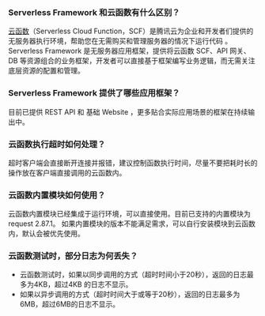 ### Serverless Framework 和云函数有什么区别？
[云函数](https://cloud.tencent.com/document/product/583)（Serverless Cloud Function，SCF）是腾讯云为企业和开发者们提供的无服务器执行环境，帮助您在无需购买和管理服务器的情况下运行代码 。
Serverless Framework 是无服务器应用框架，提供将云函数 SCF、API 网关、DB 等资源组合的业务框架，开发者可以直接基于框架编写业务逻辑，而无需关注底层资源的配置和管理。

### Serverless Framework 提供了哪些应用框架？
目前已提供 REST API 和 基础 Website ，更多贴合实际应用场景的框架在持续输出中。

### 云函数执行超时如何处理？
超时客户端会直接断开连接并报错，建议控制函数执行时间，尽量不要把耗时长的操作放在客户端直接调用的云函数内。

### 云函数内置模块如何使用？
云函数内置模块已经集成于运行环境，可以直接使用。目前已支持的内置模块为 request 2.87.1。
如果内置模块的版本不能满足需求，可以自行安装模块到云函数内，默认会被优先使用。


### 云函数测试时，部分日志为何丢失？
- 云函数测试时，如果以同步调用的方式（超时时间小于20秒），返回的日志最多为4KB，超过4KB 的日志不显示。
- 如果以异步调用的方式（超时时间大于或等于20秒），返回的日志最多为6MB，超过6MB的日志不显示。
